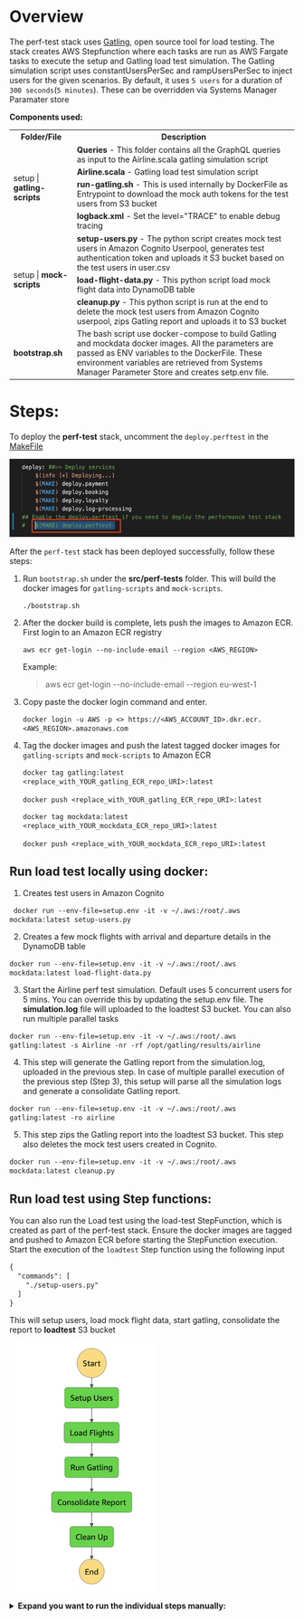 # Overview

The perf-test stack uses [Gatling](https://gatling.io/), open source tool for load testing. The stack creates AWS Stepfunction where each tasks are run as AWS Fargate tasks to execute the setup and Gatling load test simulation. The Gatling simulation script uses constantUsersPerSec and rampUsersPerSec to inject users for the given scenarios. By default, it uses `5 users` for a duration of `300 seconds`(`5 minutes`). These can be overridden via Systems Manager Paramater store  

**Components used:**

<table>
  <tr>
    <th>Folder/File</th>
    <th>Description</th>
  </tr>
  <tr>
    <td rowspan="4">setup | <b>gatling-scripts</b></td>
    <td><b>Queries</b> - This folder contains all the GraphQL queries as input to the Airline.scala gatling simulation script</td>
  </tr>
  <tr>
    <td><b>Airline.scala</b> - Gatling load test simulation script</td>
  </tr>
  <tr>
   <td><b>run-gatling.sh</b> - This is used internally by DockerFile as Entrypoint to download the mock auth tokens for the test users from S3 bucket</td>
  </tr>
  <tr>
            <td><b>logback.xml</b> - Set the level="TRACE" to enable debug tracing</td>
  </tr>
  <tr>
    <td rowspan="3">setup | <b>mock-scripts</b></td>
    <td><b>setup-users.py</b> - The python script creates mock test users in Amazon Cognito Userpool, generates test authentication token and uploads it S3 bucket based on the test users in user.csv</td>
  </tr>
  <tr>
    <td><b>load-flight-data.py</b> - This python script load mock flight data into DynamoDB table</td>
  </tr>
  <tr>
   <td><b>cleanup.py</b> - This python script is run at the end to delete the mock test users from Amazon Cognito userpool, zips Gatling report and uploads it to S3 bucket</td>
  </tr>
  <tr>
    <td><b>bootstrap.sh</b></td>
    <td colspan="2">The bash script use docker-compose to build Gatling and mockdata docker images. All the parameters are passed as ENV variables to the DockerFile.  These environment variables are retrieved from Systems Manager Parameter Store and creates setp.env file. </td>
  </tr>  
  </table>

# Steps:
To deploy the **perf-test** stack, uncomment the `deploy.perftest` in the [MakeFile](./../MakeFile)

![MakeFile](./images/MakeFile.png)

After the `perf-test` stack has been deployed successfully, follow these steps:

1. Run `bootstrap.sh` under the **src/perf-tests** folder. This will build the docker images for `gatling-scripts` and `mock-scripts`. 

    ```
    ./bootstrap.sh
    ```

2. After the docker build is complete, lets push the images to Amazon ECR. First login to an Amazon ECR registry
    ```
    aws ecr get-login --no-include-email --region <AWS_REGION>
    ```
    Example:  
    > aws ecr get-login --no-include-email --region eu-west-1

3. Copy paste the docker login command and enter.
    ```
    docker login -u AWS -p <> https://<AWS_ACCOUNT_ID>.dkr.ecr.<AWS_REGION>.amazonaws.com
    ```

4. Tag the docker images and push the latest tagged docker images for `gatling-scripts` and `mock-scripts` to Amazon ECR

    ```
    docker tag gatling:latest <replace_with_YOUR_gatling_ECR_repo_URI>:latest

    docker push <replace_with_YOUR_gatling_ECR_repo_URI>:latest
    ```


    ```
    docker tag mockdata:latest <replace_with_YOUR_mockdata_ECR_repo_URI>:latest

    docker push <replace_with_YOUR_mockdata_ECR_repo_URI>:latest
    ```

## Run load test locally using docker:

1. Creates test users in Amazon Cognito
```
 docker run --env-file=setup.env -it -v ~/.aws:/root/.aws mockdata:latest setup-users.py 
 ```

2.  Creates a few mock flights with arrival and departure details in the DynamoDB table
```
docker run --env-file=setup.env -it -v ~/.aws:/root/.aws mockdata:latest load-flight-data.py
```

3. Start the Airline perf test simulation. Default uses 5 concurrent users for 5 mins. You can override this by updating the setup.env file. The **simulation.log** file will uploaded to the loadtest S3 bucket. You can also run multiple parallel tasks 
```
docker run --env-file=setup.env -it -v ~/.aws:/root/.aws gatling:latest -s Airline -nr -rf /opt/gatling/results/airline
```

4. This step will generate the Gatling report from the simulation.log, uploaded in the previous step. In case of multiple parallel execution of the previous step (Step 3), this setup will parse all the simulation logs and generate a consolidate Gatling report. 
```
docker run --env-file=setup.env -it -v ~/.aws:/root/.aws gatling:latest -ro airline
```

5. This step zips the Gatling report into the loadtest S3 bucket. This step also deletes the mock test users created in Cognito.
```
docker run --env-file=setup.env -it -v ~/.aws:/root/.aws mockdata:latest cleanup.py
```

## Run load test using Step functions:

You can also run the Load test using the load-test StepFunction, which is created as part of the perf-test stack. Ensure the docker images are tagged and pushed to Amazon ECR before starting the StepFunction execution. Start the execution of the `loadtest` Step function using the following input

```
{
  "commands": [
    "./setup-users.py"
  ]
}
```

This will setup users, load mock flight data, start gatling, consolidate the report to **loadtest** S3 bucket

  ![StepFunctions](./images/load-test_sfn.png)


<details>
<summary><strong>Expand you want to run the individual steps manually:</strong></summary><p>

## setup users

aws ecs run-task --cluster CLUSTER_NAME --task-definition TASK_DEFINITION --launch-type "FARGATE" \
--network-configuration "awsvpcConfiguration={subnets=[PROVIDE_SUBNET_IDs],assignPublicIp=ENABLED}" \
--overrides="containerOverrides=[{name=CONTAINER_NAME,command=./setup-users.py}]"

## load flights

aws ecs run-task --cluster CLUSTER_NAME --task-definition TASK_DEFINITION --launch-type "FARGATE" \
--network-configuration "awsvpcConfiguration={subnets=[PROVIDE_SUBNET_IDs],assignPublicIp=ENABLED}" \
--overrides="containerOverrides=[{name=CONTAINER_NAME,command=./load-flight-data.py}]"

## start airline test

aws ecs run-task --cluster CLUSTER_NAME --task-definition TASK_DEFINITION --launch-type "FARGATE" \
--network-configuration "awsvpcConfiguration={subnets=[PROVIDE_SUBNET_IDs],assignPublicIp=ENABLED}" \
--overrides="containerOverrides=[{name=CONTAINER_NAME,command=-s Airline -nr -rf /opt/gatling/results/airline}]" --count 1

## consolidate report

aws ecs run-task --cluster CLUSTER_NAME --task-definition TASK_DEFINITION --launch-type "FARGATE" \
--network-configuration "awsvpcConfiguration={subnets=[PROVIDE_SUBNET_IDs],assignPublicIp=ENABLED}" \
--overrides="containerOverrides=[{name=CONTAINER_NAME,command=-ro airline}]"

## cleanup
aws ecs run-task --cluster CLUSTER_NAME --task-definition TASK_DEFINITION --launch-type "FARGATE" \
--network-configuration "awsvpcConfiguration={subnets=[PROVIDE_SUBNET_IDs],assignPublicIp=ENABLED}" \
--overrides="containerOverrides=[{name=CONTAINER_NAME,command=./cleanup.py}]"

## Results:

- Download the results.zip folder from the S3 bucket (refer to the perf-test stack output)
- Open the index.html and you should see a report similar to the below

  ![Report](./images/gatling-report.png)

  </p></details>
